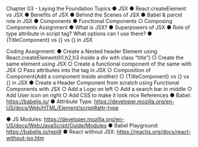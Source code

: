 Chapter 03 - Laying the Foundation
Topics
● JSX
● React.createElement vs JSX
● Benefits of JSX
● Behind the Scenes of JSX
● Babel & parcel role in JSX
● Components
● Functional Components
○ Composing Components
Assignment
● What is JSX?
● Superpowers of JSX
● Role of type attribute in script tag? What options can I use there?
● {TitleComponent} vs {<TitleComponent/>} vs
{<TitleComponent></TitleComponent>} in JSX

Coding Assignment:
● Create a Nested header Element using React.createElement(h1,h2,h3 inside a
div with class “title”)
○ Create the same element using JSX
○ Create a functional component of the same with JSX
○ Pass attributes into the tag in JSX
○ Composition of Component(Add a component inside another)
○ {TitleComponent} vs {<TitleComponent/>} vs
{<TitleComponent></TitleComponent>} in JSX
● Create a Header Component from scratch using Functional Components with
JSX
○ Add a Logo on left
○ Add a search bar in middle
○ Add User icon on right
○ Add CSS to make it look nice
References
● Babel: https://babeljs.io/
● Attribute Type:
https://developer.mozilla.org/en-US/docs/Web/HTML/Element/script#attr-type

● JS Modules:
https://developer.mozilla.org/en-US/docs/Web/JavaScript/Guide/Modules
● Babel Playground: https://babeljs.io/repl#
● React without JSX: https://reactjs.org/docs/react-without-jsx.htm